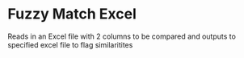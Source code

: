 # Fuzzy Match Excel

Reads in an Excel file with 2 columns to be compared and outputs to specified excel file to flag similaritites
